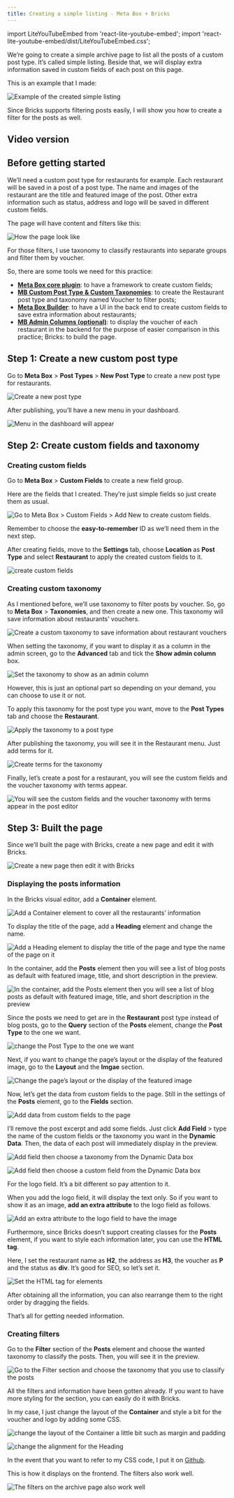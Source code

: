 ```yaml
---
title: Creating a simple listing - Meta Box + Bricks
---
```

import LiteYouTubeEmbed from 'react-lite-youtube-embed';
import 'react-lite-youtube-embed/dist/LiteYouTubeEmbed.css';

We’re going to create a simple archive page to list all the posts of a custom post type. It’s called simple listing. Beside that, we will display extra information saved in custom fields of each post on this page.

This is an example that I made:

![Example of the created simple listing](https://i.imgur.com/5djnIAR.png)

Since Bricks supports filtering posts easily, I will show you how to create a filter for the posts as well.

## Video version

<LiteYouTubeEmbed id='bIq1k7-0QMo' />

## Before getting started

We’ll need a custom post type for restaurants for example. Each restaurant will be saved in a post of a post type. The name and images of the restaurant are the title and featured image of the post. Other extra information such as status, address and logo will be saved in different custom fields.

The page will have content and filters like this:

![How the page look like](https://i.imgur.com/da4gbL0.png)

For those filters, I use taxonomy to classify restaurants into separate groups and filter them by voucher.

So, there are some tools we need for this practice:

* **[Meta Box core plugin](https://docs.metabox.io/installation/)**: to have a framework to create custom fields;
* **[MB Custom Post Type & Custom Taxonomies](https://metabox.io/plugins/custom-post-type/)**: to create the Restaurant post type and taxonomy named Voucher to filter posts;
* **[Meta Box Builder](https://metabox.io/plugins/meta-box-builder/)**: to have a UI in the back end to create custom fields to save extra information about restaurants;
* **[MB Admin Columns (optional)](https://metabox.io/plugins/mb-admin-columns/)**: to display the voucher of each restaurant in the backend for the purpose of easier comparison in this practice;
Bricks: to build the page.

## Step 1: Create a new custom post type

Go to **Meta Box** > **Post Types** > **New Post Type** to create a new post type for restaurants.

![Create a new post type](https://i.imgur.com/bgC0Qnw.png)

After publishing, you’ll have a new menu in your dashboard.

![Menu in the dashboard will appear](https://i.imgur.com/brKXI7u.png)

## Step 2: Create custom fields and taxonomy

### Creating custom fields

Go to **Meta Box** > **Custom Fields** to create a new field group.

Here are the fields that I created. They’re just simple fields so just create them as usual.

![Go to Meta Box > Custom Fields > Add New to create custom fields.](https://i.imgur.com/aO8C8yI.png)

Remember to choose the **easy-to-remember** ID as we’ll need them in the next step.

After creating fields, move to the **Settings** tab, choose **Location** as **Post Type** and select **Restaurant** to apply the created custom fields to it.

![create custom fields](https://i.imgur.com/kQeTNqD.png)

### Creating custom taxonomy

As I mentioned before, we’ll use taxonomy to filter posts by voucher. So, go to **Meta Box** > **Taxonomies**, and then create a new one. This taxonomy will save information about restaurants’ vouchers.

![Create a custom taxonomy to save information about restaurant vouchers](https://i.imgur.com/prhx0w7.png)

When setting the taxonomy, if you want to display it as a column in the admin screen, go to the **Advanced** tab and tick the **Show admin column** box.

![Set the taxonomy to show as an admin column](https://i.imgur.com/YBAYvYp.png)

However, this is just an optional part so depending on your demand, you can choose to use it or not.

To apply this taxonomy for the post type you want, move to the **Post Types** tab and choose the **Restaurant**.

![Apply the taxonomy to a post type](https://i.imgur.com/M4mjX8Y.png)

After publishing the taxonomy, you will see it in the Restaurant menu. Just add terms for it.

![Create terms for the taxonomy](https://i.imgur.com/kg9jxoM.png)

Finally, let’s create a post for a restaurant, you will see the custom fields and the voucher taxonomy with terms appear.

![You will see the custom fields and the voucher taxonomy with terms appear in the post editor](https://i.imgur.com/ApHXazu.png)

## Step 3: Built the page

Since we’ll built the page with Bricks, create a new page and edit it with Bricks.

![Create a new page then edit it with Bricks](https://i.imgur.com/k7x4Vbs.png)

### Displaying the posts information

In the Bricks visual editor, add a **Container** element.

![Add a Container element to cover all the restaurants’ information](https://i.imgur.com/yB5g3EZ.png)

To display the title of the page, add a **Heading** element and change the name.

![Add a Heading element to display the title of the page and type the name of the page on it](https://i.imgur.com/1jDLbae.png)

In the container, add the **Posts** element then you will see a list of blog posts as default with featured image, title, and short description in the preview.

![In the container, add the Posts element then you will see a list of blog posts as default with featured image, title, and short description in the preview](https://i.imgur.com/PfbBkzB.png)

Since the posts we need to get are in the **Restaurant** post type instead of blog posts, go to the **Query** section of the **Posts** element, change the **Post Type** to the one we want.

![change the Post Type to the one we want](https://i.imgur.com/pvZ9Zmi.png)

Next, if you want to change the page’s layout or the display of the featured image, go to the **Layout** and the **Imgae** section.

![Change the page’s layout or the display of the featured image](https://i.imgur.com/NokwIHO.png)

Now, let’s get the data from custom fields to the page. Still in the settings of the **Posts** element, go to the **Fields** section.

![Add data from custom fields to the page](https://i.imgur.com/Lg0Zfdy.png)

I’ll remove the post excerpt and add some fields. Just click **Add Field** > type the name of the custom fields or the taxonomy you want in the **Dynamic Data**. Then, the data of each post will immediately display in the preview.

![Add field then choose a taxonomy from the Dynamic Data box](https://i.imgur.com/xu4e1iK.gifv)

![Add field then choose a custom field from the Dynamic Data box](https://i.imgur.com/18b4jUh.gifv)

For the logo field. It’s a bit different so pay attention to it.

When you add the logo field, it will display the text only. So if you want to show it as an image, **add an extra attribute** to the logo field as follows.

![Add an extra attribute to the logo field to have the image](https://i.imgur.com/KLRtNPs.gifv)

Furthermore, since Bricks doesn’t support creating classes for the **Posts** element, if you want to style each information later, you can use the **HTML tag**.

Here, I set the restaurant name as **H2**, the address as **H3**, the voucher as **P** and the status as **div**. It’s good for SEO, so let’s set it.

![Set the HTML tag for elements](https://i.imgur.com/oS7wH3G.png)

After obtaining all the information, you can also rearrange them to the right order by dragging the fields.

That’s all for getting needed information.

### Creating filters

Go to the **Filter** section of the **Posts** element and choose the wanted taxonomy to classify the posts. Then, you will see it in the preview.

![Go to the Filter section and choose the taxonomy that you use to classify the posts](https://i.imgur.com/TEJSeK9.png)

All the filters and information have been gotten already. If you want to have more styling for the section, you can easily do it with Bricks.

In my case, I just change the layout of the **Container** and style a bit for the voucher and logo by adding some CSS.

![change the layout of the Container a little bit such as margin and padding](https://i.imgur.com/QrR2T2Y.png)

![change the alignment for the Heading](https://i.imgur.com/IXuUy0q.png)

In the event that you want to refer to my CSS code, I put it on [Github](https://github.com/wpmetabox/tutorials/blob/master/create-a-simple-listing-with-Bricks/custom.css).

This is how it displays on the frontend. The filters also work well.

![The filters on the archive page also work well](https://i.imgur.com/H0T7qcV.gifv)

